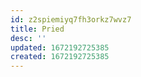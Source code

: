 ```yaml
---
id: z2spiemiyq7fh3orkz7wvz7
title: Pried
desc: ''
updated: 1672192725385
created: 1672192725385
---
```

